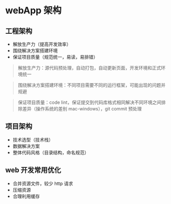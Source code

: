 # webApp 架构

## 工程架构

- 解放生产力（提高开发效率）
- 围绕解决方案搭建环境
- 保证项目质量（规范统一，易读，易排错）

> 解放生产力：源代码预处理，自动打包，自动更新页面，开发环境和正式环境统一

> 围绕解决方案搭建环境：不同项目需要不同的运行框架，可能出现的问题并规避

> 保证项目质量：code lint，保证提交到代码库格式相同解决不同环境之间排除差异（操作系统的差别 mac-windows），git commit 预处理

## 项目架构

- 技术选型（技术栈）
- 数据解决方案
- 整体代码风格（目录结构，命名规范）

## web 开发常用优化

- 合并资源文件，较少 http 请求
- 压缩资源
- 合理利用缓存
